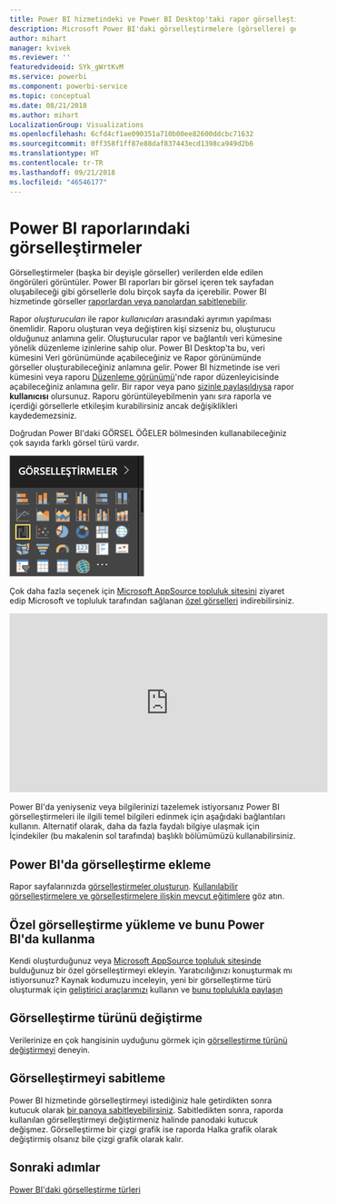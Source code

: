```yaml
---
title: Power BI hizmetindeki ve Power BI Desktop'taki rapor görselleştirmelerine genel bakış
description: Microsoft Power BI'daki görselleştirmelere (görsellere) genel bakış.
author: mihart
manager: kvivek
ms.reviewer: ''
featuredvideoid: SYk_gWrtKvM
ms.service: powerbi
ms.component: powerbi-service
ms.topic: conceptual
ms.date: 08/21/2018
ms.author: mihart
LocalizationGroup: Visualizations
ms.openlocfilehash: 6cfd4cf1ae090351a710b00ee82600ddcbc71632
ms.sourcegitcommit: 0ff358f1ff87e88daf837443ecd1398ca949d2b6
ms.translationtype: HT
ms.contentlocale: tr-TR
ms.lasthandoff: 09/21/2018
ms.locfileid: "46546177"
---
```

# <a name="visualizations-in-power-bi-reports"></a>Power BI raporlarındaki görselleştirmeler
Görselleştirmeler (başka bir deyişle görseller) verilerden elde edilen öngörüleri görüntüler. Power BI raporları bir görsel içeren tek sayfadan oluşabileceği gibi görsellerle dolu birçok sayfa da içerebilir. Power BI hizmetinde görseller [raporlardan veya panolardan sabitlenebilir](../service-dashboard-pin-tile-from-report.md). 

Rapor *oluşturucuları* ile rapor *kullanıcıları* arasındaki ayrımın yapılması önemlidir. Raporu oluşturan veya değiştiren kişi sizseniz bu, oluşturucu olduğunuz anlamına gelir.  Oluşturucular rapor ve bağlantılı veri kümesine yönelik düzenleme izinlerine sahip olur. Power BI Desktop'ta bu, veri kümesini Veri görünümünde açabileceğiniz ve Rapor görünümünde görseller oluşturabileceğiniz anlamına gelir. Power BI hizmetinde ise veri kümesini veya raporu [Düzenleme görünümü](../consumer/end-user-reading-view.md)'nde rapor düzenleyicisinde açabileceğiniz anlamına gelir. Bir rapor veya pano [sizinle paylaşıldıysa](../consumer/end-user-shared-with-me.md) rapor **kullanıcısı** olursunuz. Raporu görüntüleyebilmenin yanı sıra raporla ve içerdiği görsellerle etkileşim kurabilirsiniz ancak değişiklikleri kaydedemezsiniz.

Doğrudan Power BI'daki GÖRSEL ÖĞELER bölmesinden kullanabileceğiniz çok sayıda farklı görsel türü vardır. 

![](media/power-bi-report-visualizations/power-bi-templates.png)

Çok daha fazla seçenek için [Microsoft AppSource topluluk sitesini](https://appsource.microsoft.com) ziyaret edip Microsoft ve topluluk tarafından sağlanan [özel görselleri](https://appsource.microsoft.com/marketplace/apps?product=power-bi-visuals&page=1) indirebilirsiniz.    

<iframe width="560" height="315" src="https://www.youtube.com/embed/SYk_gWrtKvM?list=PL1N57mwBHtN0JFoKSR0n-tBkUJHeMP2cP" frameborder="0" allowfullscreen></iframe>


  Power BI'da yeniyseniz veya bilgilerinizi tazelemek istiyorsanız Power BI görselleştirmeleri ile ilgili temel bilgileri edinmek için aşağıdaki bağlantıları kullanın.  Alternatif olarak, daha da fazla faydalı bilgiye ulaşmak için İçindekiler (bu makalenin sol tarafında) başlıklı bölümümüzü kullanabilirsiniz.

## <a name="add-a-visualization-in-power-bi"></a>Power BI'da görselleştirme ekleme
Rapor sayfalarınızda [görselleştirmeler oluşturun](power-bi-report-add-visualizations-i.md). [Kullanılabilir görselleştirmelere ve görselleştirmelere ilişkin mevcut eğitimlere](power-bi-visualization-types-for-reports-and-q-and-a.md) göz atın. 

## <a name="upload-a-custom-visualization-and-use-it-in-power-bi"></a>Özel görselleştirme yükleme ve bunu Power BI'da kullanma
Kendi oluşturduğunuz veya [Microsoft AppSource topluluk sitesinde](https://appsource.microsoft.com/marketplace/apps?product=power-bi-visuals) bulduğunuz bir özel görselleştirmeyi ekleyin. Yaratıcılığınızı konuşturmak mı istiyorsunuz? Kaynak kodumuzu inceleyin, yeni bir görselleştirme türü oluşturmak için [geliştirici araçlarımızı](../service-custom-visuals-getting-started-with-developer-tools.md) kullanın ve [bunu toplulukla paylaşın](../developer/office-store.md)

## <a name="change-the-visualization-type"></a>Görselleştirme türünü değiştirme
Verilerinize en çok hangisinin uyduğunu görmek için [görselleştirme türünü değiştirmeyi](power-bi-report-change-visualization-type.md) deneyin.

## <a name="pin-the-visualization"></a>Görselleştirmeyi sabitleme
Power BI hizmetinde görselleştirmeyi istediğiniz hale getirdikten sonra kutucuk olarak [bir panoya sabitleyebilirsiniz](../service-dashboard-pin-tile-from-report.md). Sabitledikten sonra, raporda kullanılan görselleştirmeyi değiştirmeniz halinde panodaki kutucuk değişmez. Görselleştirme bir çizgi grafik ise raporda Halka grafik olarak değiştirmiş olsanız bile çizgi grafik olarak kalır.

## <a name="next-steps"></a>Sonraki adımlar
[Power BI'daki görselleştirme türleri](power-bi-visualization-types-for-reports-and-q-and-a.md)
